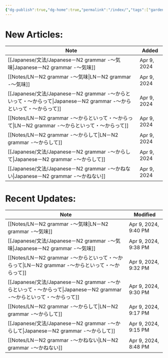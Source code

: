 ```yaml
---
{"dg-publish":true,"dg-home":true,"permalink":"/index/","tags":["gardenEntry"],"dgPassFrontmatter":true}
---
```


 
# New Articles:

| Note                                                                                      | Added       |
| ----------------------------------------------------------------------------------------- | ----------- |
| [[Japanese/文法/Japanese－N2 grammar -～気味\|Japanese－N2 grammar -～気味]]                     | Apr 9, 2024 |
| [[Notes/LN－N2 grammar -～気味\|LN－N2 grammar -～気味]]                                       | Apr 9, 2024 |
| [[Japanese/文法/Japanese－N2 grammar -～からといって・～からって\|Japanese－N2 grammar -～からといって・～からって]] | Apr 9, 2024 |
| [[Notes/LN－N2 grammar -～からといって・～からって\|LN－N2 grammar -～からといって・～からって]]                   | Apr 9, 2024 |
| [[Notes/LN－N2 grammar -～からして\|LN－N2 grammar -～からして]]                                   | Apr 9, 2024 |
| [[Japanese/文法/Japanese－N2 grammar -～からして\|Japanese－N2 grammar -～からして]]                 | Apr 9, 2024 |
| [[Japanese/文法/Japanese－N2 grammar -～かねない\|Japanese－N2 grammar -～かねない]]                 | Apr 9, 2024 |
# Recent Updates:

| Note                                                                                      | Modified             |
| ----------------------------------------------------------------------------------------- | -------------------- |
| [[Notes/LN－N2 grammar -～気味\|LN－N2 grammar -～気味]]                                       | Apr 9, 2024, 9:40 PM |
| [[Japanese/文法/Japanese－N2 grammar -～気味\|Japanese－N2 grammar -～気味]]                     | Apr 9, 2024, 9:38 PM |
| [[Notes/LN－N2 grammar -～からといって・～からって\|LN－N2 grammar -～からといって・～からって]]                   | Apr 9, 2024, 9:32 PM |
| [[Japanese/文法/Japanese－N2 grammar -～からといって・～からって\|Japanese－N2 grammar -～からといって・～からって]] | Apr 9, 2024, 9:30 PM |
| [[Notes/LN－N2 grammar -～からして\|LN－N2 grammar -～からして]]                                   | Apr 9, 2024, 9:17 PM |
| [[Japanese/文法/Japanese－N2 grammar -～からして\|Japanese－N2 grammar -～からして]]                 | Apr 9, 2024, 9:15 PM |
| [[Notes/LN－N2 grammar -～かねない\|LN－N2 grammar -～かねない]]                                   | Apr 9, 2024, 8:48 PM |
